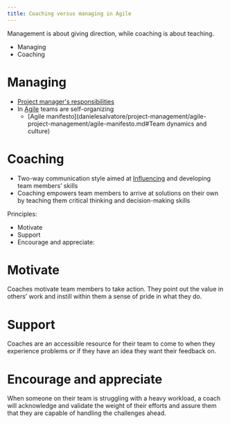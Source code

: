 ```yaml
---
title: Coaching versus managing in Agile
---
```

Management is about giving direction, while coaching is about teaching.
- Managing
- Coaching

# Managing
- [Project manager's responsibilities](danielesalvatore/project-management/foundations-of-project-management/actors/project-manager/project-managers-responsibilities.md)
- In [Agile](danielesalvatore/.trash/agile.md) teams are self-organizing
	- [Agile manifesto](danielesalvatore/project-management/agile-project-management/agile-manifesto.md#Team dynamics and culture)

# Coaching
- Two-way communication style aimed at [Influencing](danielesalvatore/project-management/project-execution/effective-teams/influencing.md) and developing team members’ skills
- Coaching empowers team members to arrive at solutions on their own by teaching them critical thinking and decision-making skills

Principles:
- Motivate
- Support
- Encourage and appreciate: 

# Motivate
Coaches motivate team members to take action. They point out the value in others’ work and instill within them a sense of pride in what they do. 

# Support
Coaches are an accessible resource for their team to come to when they experience problems or if they have an idea they want their feedback on. 

# Encourage and appreciate
When someone on their team is struggling with a heavy workload, a coach will acknowledge and validate the weight of their efforts and assure them that they are capable of handling the challenges ahead.